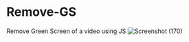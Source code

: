 # Remove-GS
Remove Green Screen of a video using JS
![Screenshot (170)](https://user-images.githubusercontent.com/56119075/110579685-4bfa5180-818d-11eb-9252-c85f041fc162.png)
